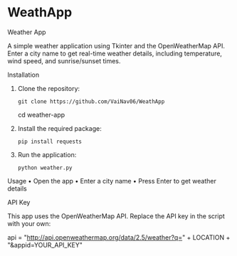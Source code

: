 # WeathApp

Weather App

A simple weather application using Tkinter and the OpenWeatherMap API. Enter a city name to get real-time weather details, including temperature, wind speed, and sunrise/sunset times.

Installation
1.	Clone the repository:

		git clone https://github.com/VaiNav06/WeathApp
	cd weather-app


2.	Install the required package:

		pip install requests


3.	Run the application:

		python weather.py



Usage
	•	Open the app
	•	Enter a city name
	•	Press Enter to get weather details

API Key

This app uses the OpenWeatherMap API. Replace the API key in the script with your own:

api = "http://api.openweathermap.org/data/2.5/weather?q=" + LOCATION + "&appid=YOUR_API_KEY"


